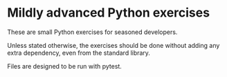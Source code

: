 # Mildly advanced Python exercises

These are small Python exercises for seasoned developers.

Unless stated otherwise, the exercises should be done without adding any extra dependency, even from the standard library.

Files are designed to be run with pytest.
